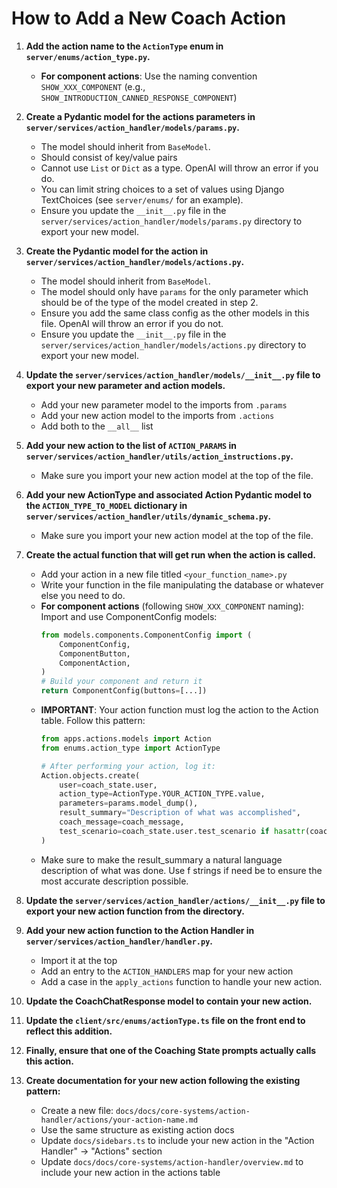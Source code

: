 # How to Add a New Coach Action

1. **Add the action name to the `ActionType` enum in `server/enums/action_type.py`.**
   - **For component actions**: Use the naming convention `SHOW_XXX_COMPONENT` (e.g., `SHOW_INTRODUCTION_CANNED_RESPONSE_COMPONENT`)

2. **Create a Pydantic model for the actions parameters in `server/services/action_handler/models/params.py`.**

   - The model should inherit from `BaseModel`.
   - Should consist of key/value pairs
   - Cannot use `List` or `Dict` as a type. OpenAI will throw an error if you do.
   - You can limit string choices to a set of values using Django TextChoices (see `server/enums/` for an example).
   - Ensure you update the `__init__.py` file in the `server/services/action_handler/models/params.py` directory to export your new model.

3. **Create the Pydantic model for the action in `server/services/action_handler/models/actions.py`.**

   - The model should inherit from `BaseModel`.
   - The model should only have `params` for the only parameter which should be of the type of the model created in step 2.
   - Ensure you add the same class config as the other models in this file. OpenAI will throw an error if you do not.
   - Ensure you update the `__init__.py` file in the `server/services/action_handler/models/actions.py` directory to export your new model.

4. **Update the `server/services/action_handler/models/__init__.py` file to export your new parameter and action models.**

   - Add your new parameter model to the imports from `.params`
   - Add your new action model to the imports from `.actions`
   - Add both to the `__all__` list

5. **Add your new action to the list of `ACTION_PARAMS` in `server/services/action_handler/utils/action_instructions.py`.**

   - Make sure you import your new action model at the top of the file.

6. **Add your new ActionType and associated Action Pydantic model to the `ACTION_TYPE_TO_MODEL` dictionary in `server/services/action_handler/utils/dynamic_schema.py`.**

   - Make sure you import your new action model at the top of the file.

7. **Create the actual function that will get run when the action is called.**

   - Add your action in a new file titled `<your_function_name>.py`
   - Write your function in the file manipulating the database or whatever else you need to do.
   - **For component actions** (following `SHOW_XXX_COMPONENT` naming): Import and use ComponentConfig models:
     ```python
     from models.components.ComponentConfig import (
         ComponentConfig,
         ComponentButton,
         ComponentAction,
     )
     # Build your component and return it
     return ComponentConfig(buttons=[...])
     ```
   - **IMPORTANT**: Your action function must log the action to the Action table. Follow this pattern:
     ```python
     from apps.actions.models import Action
     from enums.action_type import ActionType
     
     # After performing your action, log it:
     Action.objects.create(
         user=coach_state.user,
         action_type=ActionType.YOUR_ACTION_TYPE.value,
         parameters=params.model_dump(),
         result_summary="Description of what was accomplished",
         coach_message=coach_message,
         test_scenario=coach_state.user.test_scenario if hasattr(coach_state.user, 'test_scenario') else None
     )
     ```
   - Make sure to make the result_summary a natural language description of what was done. Use f strings if need be to ensure the most accurate description possible.

8. **Update the `server/services/action_handler/actions/__init__.py` file to export your new action function from the directory.**

9. **Add your new action function to the Action Handler in `server/services/action_handler/handler.py`.**

   - Import it at the top
   - Add an entry to the `ACTION_HANDLERS` map for your new action
   - Add a case in the `apply_actions` function to handle your new action.

10. **Update the CoachChatResponse model to contain your new action.**

11. **Update the `client/src/enums/actionType.ts` file on the front end to reflect this addition.**

12. **Finally, ensure that one of the Coaching State prompts actually calls this action.**

13. **Create documentation for your new action following the existing pattern:**

    - Create a new file: `docs/docs/core-systems/action-handler/actions/your-action-name.md`
    - Use the same structure as existing action docs
    - Update `docs/sidebars.ts` to include your new action in the "Action Handler" -> "Actions" section
    - Update `docs/docs/core-systems/action-handler/overview.md` to include your new action in the actions table

